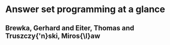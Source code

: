 # Answer set programming at a glance
## Brewka, Gerhard and Eiter, Thomas and Truszczy{\'n}ski, Miros{\l}aw
